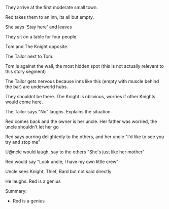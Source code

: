 They arrive at the first moderate small town.

Red takes them to an inn, its all but empty.

She says 'Stay here' and leaves

They sit on a table for four people.

Tom and The Knight opposite.

The Tailor next to Tom.

Tom is against the wall, the most hidden spot (this is not actually relevant to this story segment)

The Tailor gets nervous because inns like this (empty with muscle behind the bar) are underworld hubs.

They shouldnt be there. The Knight is oblivious, worries if other Knights would come here.

The Tailor says "No" laughs. Explains the situation.

Red comes back and the owner is her uncle. Her father was worried, the uncle shouldn't let her go

Red says purring delightedly to the others, and her uncle "I'd like to see you try and stop me"

U@ncle would laugh, say to the others "She's just like her mother"

Red would say "Look uncle, I have my own little crew"

Uncle sees Knight, Thief, Bard but not said directly 

He laughs. Red is a genius

Summary:
- Red is a genius
